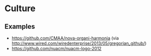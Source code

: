 # Culture

## Examples

* https://github.com/CMAA/nova-organi-harmonia (via http://www.wired.com/wiredenterprise/2013/05/gregorian_github/)
* https://github.com/nuacm/nuacm-logo-2012
